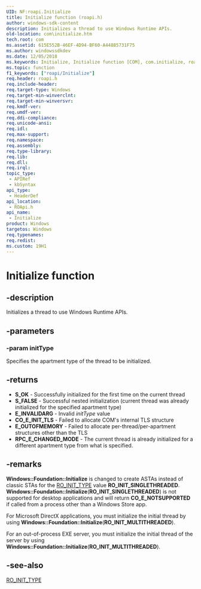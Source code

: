 ```yaml
---
UID: NF:roapi.Initialize
title: Initialize function (roapi.h)
author: windows-sdk-content
description: Initializes a thread to use Windows Runtime APIs.
old-location: com\initialize.htm
tech.root: com
ms.assetid: 615E552B-46EF-4D94-BF60-A44885731F75
ms.author: windowssdkdev
ms.date: 12/05/2018
ms.keywords: Initialize, Initialize function [COM], com.initialize, roapi/Initialize
ms.topic: function
f1_keywords: ["roapi/Initialize"]
req.header: roapi.h
req.include-header: 
req.target-type: Windows
req.target-min-winverclnt: 
req.target-min-winversvr: 
req.kmdf-ver: 
req.umdf-ver: 
req.ddi-compliance: 
req.unicode-ansi: 
req.idl: 
req.max-support: 
req.namespace: 
req.assembly: 
req.type-library: 
req.lib: 
req.dll: 
req.irql: 
topic_type:
 - APIRef
 - kbSyntax
api_type:
 - HeaderDef
api_location:
 - ROApi.h
api_name:
 - Initialize
product: Windows
targetos: Windows
req.typenames: 
req.redist: 
ms.custom: 19H1
---
```


# Initialize function


## -description


Initializes a thread to use Windows Runtime APIs.


## -parameters




### -param initType

Specifies the apartment type of the thread to be initialized.


## -returns



<ul>
<li><b>S_OK</b> - Successfully initialized for the first time on the current thread</li>
<li><b>S_FALSE</b> - Successful nested initialization (current thread was already 
        initialized for the specified apartment type)</li>
<li><b>E_INVALIDARG</b> - Invalid <i>initType</i> value</li>
<li><b>CO_E_INIT_TLS</b> - Failed to allocate COM's internal TLS structure</li>
<li><b>E_OUTOFMEMORY</b> - Failed to allocate per-thread/per-apartment structures other 
        than the TLS</li>
<li><b>RPC_E_CHANGED_MODE</b> - The current thread is already initialized for a different 
        apartment type from what is specified.</li>
</ul>



## -remarks



<b>Windows::Foundation::Initialize</b> is changed to create 
    ASTAs instead of classic STAs for the <a href="https://docs.microsoft.com/windows/desktop/api/roapi/ne-roapi-ro_init_type">RO_INIT_TYPE</a> 
    value <b>RO_INIT_SINGLETHREADED</b>. 
    <b>Windows::Foundation::Initialize</b>(<b>RO_INIT_SINGLETHREADED</b>) 
    is not supported for desktop applications and will return <b>CO_E_NOTSUPPORTED</b> if called 
    from a process other than a Windows Store app.

For Microsoft DirectX applications, you must initialize the initial thread by using 
    <b>Windows::Foundation::Initialize</b>(<b>RO_INIT_MULTITHREADED</b>).

For an out-of-process EXE server,  you must initialize the initial thread of the server by using 
    <b>Windows::Foundation::Initialize</b>(<b>RO_INIT_MULTITHREADED</b>).




## -see-also




<a href="https://docs.microsoft.com/windows/desktop/api/roapi/ne-roapi-ro_init_type">RO_INIT_TYPE</a>
 

 

